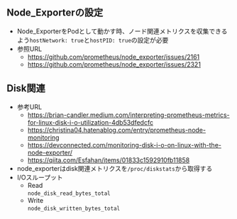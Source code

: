 ## Node_Exporterの設定
- Node_ExporterをPodとして動かす時、ノード関連メトリクスを収集できるよう`hostNetwork: true`と`hostPID: true`の設定が必要
- 参照URL
  - https://github.com/prometheus/node_exporter/issues/2161
  - https://github.com/prometheus/node_exporter/issues/2321

## Disk関連
- 参考URL  
  - https://brian-candler.medium.com/interpreting-prometheus-metrics-for-linux-disk-i-o-utilization-4db53dfedcfc
  - https://christina04.hatenablog.com/entry/prometheus-node-monitoring
  - https://devconnected.com/monitoring-disk-i-o-on-linux-with-the-node-exporter/
  - https://qiita.com/Esfahan/items/01833c1592910fb11858
- node_exporterはdisk関連メトリクスを`/proc/diskstats`から取得する
- I/Oスループット  
  - Read  
    `node_disk_read_bytes_total`
  - Write  
    `node_disk_written_bytes_total`
